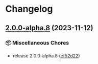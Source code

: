 # Changelog

## [2.0.0-alpha.8](https://github.com/kubb-project/kubb/compare/kubb-v2.0.0-alpha.7...kubb-v2.0.0-alpha.8) (2023-11-12)


### 📦 Miscellaneous Chores

* release 2.0.0-alpha.8 ([cf52d22](https://github.com/kubb-project/kubb/commit/cf52d224c1c675919d5fa18fa075f15a873ec53e))

